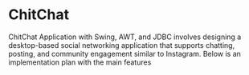 # ChitChat
ChitChat Application with Swing, AWT, and JDBC involves designing a desktop-based social networking application that supports chatting, posting, and community engagement similar to Instagram. Below is an implementation plan with the main features
